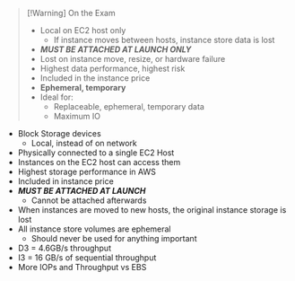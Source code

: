 >[!Warning] On the Exam
> - Local on EC2 host only
> 	- If instance moves between hosts, instance store data is lost
> - ***MUST BE ATTACHED AT LAUNCH ONLY***
> - Lost on instance move, resize, or hardware failure
> - Highest data performance, highest risk
> - Included in the instance price
> - **Ephemeral, temporary**
> - Ideal for:
> 	- Replaceable, ephemeral, temporary data
> 	- Maximum IO

- Block Storage devices
	- Local, instead of on network
- Physically connected to a single EC2 Host
- Instances on the EC2 host can access them
- Highest storage performance in AWS
- Included in instance price
- ***MUST BE ATTACHED AT LAUNCH***
	- Cannot be attached afterwards
- When instances are moved to new hosts, the original instance storage is lost
- All instance store volumes are ephemeral
	- Should never be used for anything important
- D3 = 4.6GB/s throughput
- I3 = 16 GB/s of sequential throughput
- More IOPs and Throughput vs EBS